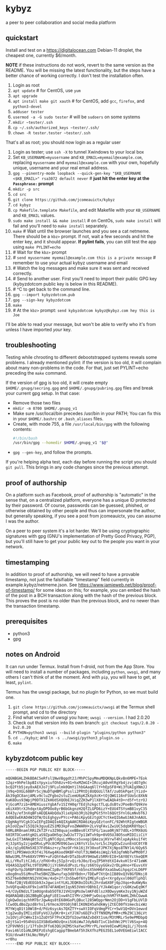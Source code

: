 # kybyz
a peer to peer collaboration and social media platform

## quickstart

Install and test on a <https://digitalocean.com> Debian-11 droplet, the cheapest
one, currently $6/month.

**NOTE** if these instructions do not work, revert to the same version
as the README. You will be missing the latest functionality, but the steps have
a better chance of working correctly. I don't test the installation often.

1. Login as root
2. `apt update`  \# for CentOS, use `yum`
3. `apt upgrade`
4. `apt install make git xauth`  \# for CentOS, add `gcc`, `firefox`, and `python3-devel`
5. `adduser tester`
6. `usermod -a -G sudo tester`  \# will be `sudoers` on some systems
7. `mkdir ~tester/.ssh`
9. `cp ~/.ssh/authorized_keys ~tester/.ssh/`
10. `chown -R tester.tester ~tester/.ssh`

That's all as root; you should now login as a regular user

1. Login as tester; use `ssh -X` to tunnel Xwindows to your local box
2. Set `KB_USERNAME=myusername` and `KB_EMAIL=myemail@example.com`, replacing `myusername` and `myemail@example.com` with your own, hopefully unique, username and your real email address.
3. `gpg --pinentry-mode loopback --quick-gen-key "$KB_USERNAME <$KB_EMAIL>" rsa3072 default never` \# **just hit the enter key at the `Passphrase:` prompt**
4. `mkdir -p src`
5. `cd src`
6. `git clone https://github.com/jcomeauictx/kybyz`
7. `cd kybyz`
8. `cp Makefile.template Makefile`, and edit Makefile with your `KB_USERNAME` and `KB_EMAIL` values.
9. `sudo make install && make install`  \# on CentOs, `sudo make install` will fail and you'll need to `make install` separately.
10. `make` \# Wait until the browser launches and you see a cat netmeme. There should be a `kbz>` prompt. If not, wait a few seconds and hit the enter key, and it should appear. **If pylint fails**, you can still test the app using `make PYLINT=echo`
11. \# Wait for the `kbz>` prompt
12. \# `send myusername myemail@example.com this is a private message` \# remember to use your actual kybyz username and email
13. \# Watch the log messages and make sure it was sent and received correctly.
14. \# Send to another user. First you'll need to import their public GPG key (kybyzdotcom public key is below in this README).
15. \# ^C to get back to the command line.
16. `gpg --import kybyzdotcom.pub`
17. `gpg --sign-key kybyzdotcom`
18. `make`
19. \# At the `kbz>` prompt: `send kybyzdotcom kybyz@kybyz.com hey this is Joe`

I'll be able to read your message, but won't be able to verify who it's from
unless I have imported *your* key.

## troubleshooting

Testing while chrooting to different debootstrapped systems reveals some
problems. I already mentioned pylint: if the version is too old, it will
complain about many non-problems in the code. For that, just set 
PYLINT=echo preceding the `make` command.

If the version of gpg is too old, it will create empty
`$HOME/.gnupg/secring.gpg` and `$HOME/.gnupg/pubring.gpg` files and break your
current gpg setup. In that case:

 * Remove those two files
 * `mkdir -m 0700 $HOME/.gnupg_v1`
 * Make sure /usr/local/bin precedes /usr/bin in your PATH;
   You can fix this in your `$HOME/.bashrc` or `.bash_aliases` files.
 * Create, with mode 755, a file `/usr/local/bin/gpg` with the following
   contents:
   ```bash
   #!/bin/bash
   /usr/bin/gpg --homedir $HOME/.gnupg_v1 "$@"
   ```
 * `gpg --gen-key`, and follow the prompts.

If you're helping alpha test, each day before running the script you should
`git pull`. This brings in any code changes since the previous attempt.

## proof of authorship

On a platform such as Facebook, proof of authorship is "automatic" in the sense
that, on a centralized platform, everyone has a unique ID protected by their
password. Of course, passwords can be guessed, phished, or otherwise obtained
by other people and thus can impersonate the author, but generally speaking,
if you see a post from jcomeauictx, you can assume I was the author.

On a peer to peer system it's a lot harder. We'll be using cryptographic
signatures with gpg (GNU's implementation of Pretty Good Privacy, PGP), but
you'll still have to get your public key out to the people you want in your
network.

## timestamping

In addition to proof of authorship, we will need to have a provable timestamp,
not just the falsifiable "timestamp" field currently in
example.kybyz/netmeme.json. See
<https://www.jamieweb.net/blog/proof-of-timestamp/> for some ideas on this; for
example, you can embed the hash of the post in a BCH transaction along with
the hash of the previous block. This proves the post is no older than the
previous block, and no newer than the transaction timestamp.

## prerequisites

* python3
* gpg

## notes on Android

It can run under Termux. Install from f-droid, not from the App Store.
You will need to install a number of packages, including `python`, `uwsgi`,
and many others I can't think of at the moment. And with `pip`, you will have
to get, at least, `pylint`.

Termux has the uwsgi package, but no plugin for Python, so we must build one.

1. `git clone https://github.com/jcomeauictx/uwsgi` at the Termux shell prompt,
and cd to the directory
2. Find what version of uwsgi you have; `uwsgi --version`. I had 2.0.20
3. Check out that version into its own branch:
   `git checkout tags/2.0.20 -bv2.0.20`
4. `PYTHON=python3 uwsgi --build-plugin "plugins/python python3"`
5. `cd ../kybyz`; and `ln -s ../uwsgi/python3_plugin.so .`
6. `make`

## kybyzdotcom public key

```gpg
-----BEGIN PGP PUBLIC KEY BLOCK-----

mQGNBGHLZHkBDAC5eRfsl1NwVBggdt2J/MhPCSpyMmuMDQKNpLQkvBn6MPE+7Eok
12qz+9hPelbpBIsYpyxiufOh8zv+01+hxMZmGI+IRcujA0vHtRgYb4jzvj4O7g9c
bcQ2Ftb5jey8xAEXJo7j9FLulmk0QmYilhbGAaq6llY+hEpSF8+Wi3fUAIgXNmJJ
jV9q+DXGL60BPr5cjNuDTqHBMlgPssli2PRtDj8UQGUilTAf/zu0SkPqetjYizd+
Ak39gOC8anjAMLv9cluZFgbo2stuZiemU6pKZkXpXcK+tOjQWG116nFSUoSc8XkN
6aK8Dus93WpjP0DTX1ZkHUdSXQObEJViqZZH3wP1lX8YtwEAQk4tD+rd5f+tzrOJ
VjGcoM7zib+AMEHiussYgbAfv1SIYH0qrTEdjhzkgctTLqLdsBtvJPoeBnfQ9kVe
o6iX49trXJhdqxtAyDPDOo8yrB6bGkgnzH2QfZLGPD6izY+EUU4TSYsmB81vyC35
CK43y/ef3nXqBFsAEQEAAbQda3lieXpkb3Rjb20gPGt5Ynl6QGt5Ynl6LmNvbT6J
AdQEEwEKAD4WIQTW/DiEghgyvPYcc+PA6iKpyGEztgUCYctkeQIbAwUJA8JnAAUL
CQgHAgYVCgkICwIEFgIDAQIeAQIXgAAKCRDA6iKpyGEztonFC/92WhtRIgteWBGR
pkIoUZyw7i5IQJk3guuEZS1MD3kpFvoZWWARH+2LvVqFAviZwiUC5dqbKR8Ybpcl
h0RL8R0namlRRiZkTZFru3Z98quajxeBBes0lXTSFG/1aua0RjN77dOL+3fMX6UG
60IRTOCue6tgH2LaS9ZpaOH5qc2wDJoT77p11WTvh9p+0VO5UJ8O5soMIDIiiCiY
3wLGxIT3ANAqBtSz2TLgNTCdgsLzM9ocsSvxepjQAezajKVrwT4hlxpAykku1f4t
4j3JpXSy2zjqeDRxLyPUc8CMVO9G1wviX6YsYiSx/orL5cJXgQCwIzunEnUC0tYB
z4z/q1y0ERm5XE37Fd9Asz+cy7mzOFrhk16j3Y30xoFJPK7XjNps8TNY14/6Qy65
6RtlLPR5WeUcR3f4i76Xwg4Kood9KBF+hUlf3LNWO4siWq2/k0JqfmNbTwPMd0fJ
N8wU3MLfPe68XV7PMY+uFzQhY4w0rDTa3bsRY9HUwEz5RMrEI8+5AY0EYctkeQEM
ALi/YRuTitCJdLc/zFHX+Rsj5Ip3rvQirbJ0o/EvyZP5HYdtXI4vkvHl5r471eWK
VQ4ASQ2pQTkLt9TOSM0JjiYc6HvEdPvzLr6y/z66tGyyGGkv2rDLpHno+YEuvsXV
+XqFQvYpJbRBPtB9EmemCIpBv7YKP85f/nb5nsX5kHHbFXxaGbwGihpqzCnLD6PF
u8og0nu5SiMnuThe5BHZZBwnufxp3d8YBdn+/TDEwP7XtQn1IB89xQ3V8GfDNsj8
K5Z76eOdN0tNS2VXCHe/4xQ+2frZn5bw0f6YyIMEyFcq5+rXrgdyxxl06UTlphQl
TVAof2BjVEdEEGb9JxJgwcintYLKLJEQK0oIOiRi2hrda6X0Fj6pJXqo+0u6WyNx
3vVQFqvADsXF9x1vHT874FAHEmtIqsN53VmVrOBhbI/YJk4W1qor/cG0KzwEq9Kf
+4/CUyENdzLT1m0Ugn8ab5OT8J1VH1VgMsUwlmKFdElszX0DwyymKe3sy1NjuWZd
0QARAQABiQG2BBgBCgAgFiEE1vw4hIIYMrz2HHPjwOoiqchhM7YFAmHLZHkCGwwA
CgkQwOoiqchhM7brJgwAqs8tE68HGoPLQBucl28SWOpprNmn2OjDD+V1gFbLUVlD
lCwdOLdBoZpzd8rhs1/6YmcmJOtG0jhBlIKONIH5ahdkWyjZtEC00fVzmecbixWz
M7YWjqD1t10WlB+d/Pdz6sycAs7QXZTY+swXtIOFqVdmgPYCr+5wV1Q+DVn1ewvd
t1g2wuDyIMIizEUFyVdJJyOKr0+ixYJlN7s6DZFv3TfN9EMyFMR+cMkZ9C136LVt
Jo1OVjzFCWHxIIn1ZoDY5F7PnCKZDfU2owYAAZvDdXt1sm/M3tMRLr5e9ePMDbpQ
sDjtSa1+954hUiGIXSBdGeNOzQnxi5U6iWw7JdyN4bT1vC1bdVWc2PtlV6Sxp+4Q
t2F9VNh5jj/17fsDn3Ffo63QGjHZMStkaYwcFMrrPL/eeVe0IewM1Hq1L/j7Osn6
Favi46lO1oNLDREPzEshgECagppTBmebAf5h3kXfhzPEG35EL1o0VEGmEiwlIACC
91U/dvwAttkLNo/RHyF/
=r0hu
-----END PGP PUBLIC KEY BLOCK-----
```
